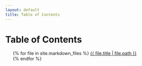 ```yaml
---
layout: default
title: Table of Contents
---
```


<h1>Table of Contents</h1>

<ul>
{% for file in site.markdown_files %}
    <a href="{{ file.url | relative_url }}">{{ file.title | file.path }}</a><br>
{% endfor %}
</ul>
